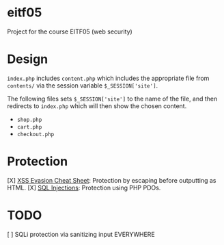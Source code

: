 eitf05
======

Project for the course EITF05 (web security)


Design
======

`index.php` includes `content.php` which includes the appropriate file from `contents/` via the session variable `$_SESSION['site']`.

The following files sets `$_SESSION['site']` to the name of the file, and then redirects to `index.php` which will then show the chosen content.

* `shop.php`
* `cart.php`
* `checkout.php`

Protection
====
[X] [XSS Evasion Cheat Sheet](https://www.owasp.org/index.php/XSS_Filter_Evasion_Cheat_Sheet): Protection by escaping before outputting as HTML.
[X] [SQL Injections](https://www.owasp.org/index.php/SQL_Injection_Prevention_Cheat_Sheet): Protection using PHP PDOs.


TODO
====

[ ] SQLi protection via sanitizing input EVERYWHERE
